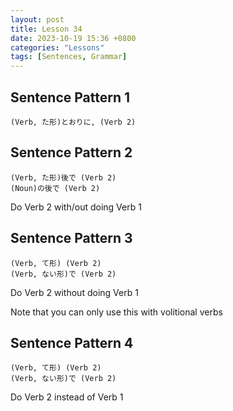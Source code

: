 ```yaml
--- 
layout: post 
title: Lesson 34
date: 2023-10-19 15:36 +0800 
categories: "Lessons"
tags: [Sentences, Grammar]
---
```


## Sentence Pattern 1
```
(Verb, た形)とおりに, (Verb 2)
```

## Sentence Pattern 2
```
(Verb, た形)後で (Verb 2)
(Noun)の後で (Verb 2)
```
Do Verb 2 with/out doing Verb 1

## Sentence Pattern 3
```
(Verb, て形) (Verb 2)
(Verb, ない形)で (Verb 2)
```
Do Verb 2 without doing Verb 1

Note that you can only use this with volitional verbs

## Sentence Pattern 4
```
(Verb, て形) (Verb 2)
(Verb, ない形)で (Verb 2)
```
Do Verb 2 instead of Verb 1
